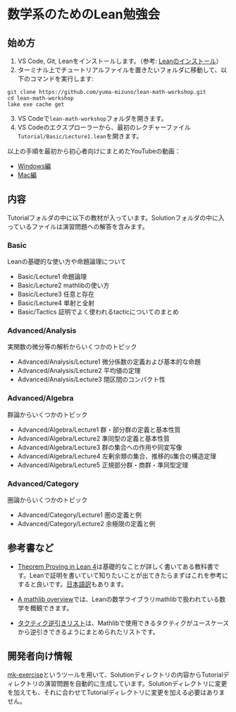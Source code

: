 # 数学系のためのLean勉強会

## 始め方
1. VS Code, Git, Leanをインストールします。（参考: [Leanのインストール](https://leanprover.github.io/lean4/doc/quickstart.html)）
2. ターミナル上でチュートリアルファイルを置きたいフォルダに移動して、以下のコマンドを実行します:
```
git clone https://github.com/yuma-mizuno/lean-math-workshop.git
cd lean-math-workshop
lake exe cache get
```
3. VS Codeで`lean-math-workshop`フォルダを開きます。
4. VS Codeのエクスプローラーから、最初のレクチャーファイル`Tutorial/Basic/Lecture1.lean`を開きます。

以上の手順を最初から初心者向けにまとめたYouTubeの動画：
- [Windows編](https://youtu.be/LDfmNmzY5_8)
- [Mac編](https://youtu.be/d8DSHFBMWwU)

## 内容

Tutorialフォルダの中に以下の教材が入っています。Solutionフォルダの中に入っているファイルは演習問題への解答を含みます。

### Basic
Leanの基礎的な使い方や命題論理について
- Basic/Lecture1 命題論理
- Basic/Lecture2 mathlibの使い方
- Basic/Lecture3 任意と存在
- Basic/Lecture4 単射と全射
- Basic/Tactics 証明でよく使われるtacticについてのまとめ

### Advanced/Analysis
実関数の微分等の解析からいくつかのトピック
- Advanced/Analysis/Lecture1 微分係数の定義および基本的な命題
- Advanced/Analysis/Lecture2 平均値の定理
- Advanced/Analysis/Lecture3 閉区間のコンパクト性

### Advanced/Algebra
群論からいくつかのトピック
- Advanced/Algebra/Lecture1 群・部分群の定義と基本性質
- Advanced/Algebra/Lecture2 準同型の定義と基本性質
- Advanced/Algebra/Lecture3 群の集合への作用や同変写像
- Advanced/Algebra/Lecture4 左剰余類の集合、推移的`G`集合の構造定理
- Advanced/Algebra/Lecture5 正規部分群・商群・準同型定理

### Advanced/Category
圏論からいくつかのトピック
- Advanced/Category/Lecture1 圏の定義と例
- Advanced/Category/Lecture2 余極限の定義と例

## 参考書など
- [Theorem Proving in Lean 4](https://leanprover.github.io/theorem_proving_in_lean4/)は基礎的なことが詳しく書いてある教科書です。Leanで証明を書いていて知りたいことが出てきたらまずはこれを参考にすると良いです。[日本語訳](https://aconite-ac.github.io/theorem_proving_in_lean4_ja/)もあります。

- [A mathlib overview](https://leanprover-community.github.io/mathlib-overview.html)では、Leanの数学ライブラリmathlibで扱われている数学を概観できます。

- [タクティク逆引きリスト](https://lean-ja.github.io/tactic-cheatsheet/)は、Mathlibで使用できるタクティクがユースケースから逆引きできるようにまとめられたリストです。

## 開発者向け情報

[mk-exercise](https://github.com/Seasawher/mk-exercise)というツールを用いて、Solutionディレクトリの内容からTutorialディレクトリの演習問題を自動的に生成しています。Solutionディレクトリに変更を加えても、それに合わせてTutorialディレクトリに変更を加える必要はありません。
